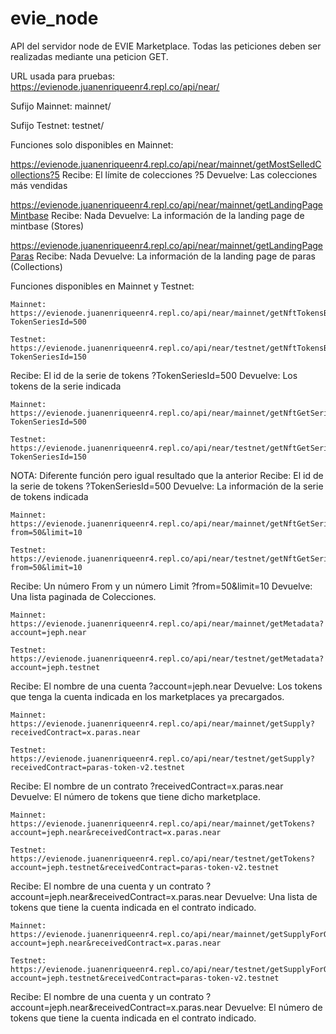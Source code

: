 # evie_node

API del servidor node de EVIE Marketplace.
Todas las peticiones deben ser realizadas mediante una peticion GET.

URL usada para pruebas:
https://evienode.juanenriqueenr4.repl.co/api/near/

Sufijo Mainnet:
mainnet/

Sufijo Testnet:
testnet/

Funciones solo disponibles en Mainnet:

https://evienode.juanenriqueenr4.repl.co/api/near/mainnet/getMostSelledCollections?5
Recibe: El límite de colecciones
?5
Devuelve: Las colecciones más vendidas

https://evienode.juanenriqueenr4.repl.co/api/near/mainnet/getLandingPageMintbase
Recibe: Nada
Devuelve: La información de la landing page de mintbase (Stores)

https://evienode.juanenriqueenr4.repl.co/api/near/mainnet/getLandingPageParas
Recibe: Nada
Devuelve: La información de la landing page de paras (Collections)

Funciones disponibles en Mainnet y Testnet:

```
Mainnet:
https://evienode.juanenriqueenr4.repl.co/api/near/mainnet/getNftTokensBySeries?TokenSeriesId=500
```
```
Testnet:
https://evienode.juanenriqueenr4.repl.co/api/near/testnet/getNftTokensBySeries?TokenSeriesId=150
```
Recibe: El id de la serie de tokens
?TokenSeriesId=500
Devuelve: Los tokens de la serie indicada

```
Mainnet:
https://evienode.juanenriqueenr4.repl.co/api/near/mainnet/getNftGetSeriesSingle?TokenSeriesId=500
```
```
Testnet:
https://evienode.juanenriqueenr4.repl.co/api/near/testnet/getNftGetSeriesSingle?TokenSeriesId=150
```
NOTA: Diferente función pero igual resultado que la anterior
Recibe: El id de la serie de tokens
?TokenSeriesId=500
Devuelve: La información de la serie de tokens indicada
    
```
Mainnet:
https://evienode.juanenriqueenr4.repl.co/api/near/mainnet/getNftGetSeries?from=50&limit=10
```
```
Testnet:
https://evienode.juanenriqueenr4.repl.co/api/near/testnet/getNftGetSeries?from=50&limit=10
```
Recibe: Un número From y un número Limit
?from=50&limit=10
Devuelve: Una lista paginada de Colecciones.
 
```
Mainnet:
https://evienode.juanenriqueenr4.repl.co/api/near/mainnet/getMetadata?account=jeph.near
```
```
Testnet:
https://evienode.juanenriqueenr4.repl.co/api/near/testnet/getMetadata?account=jeph.testnet
```
Recibe: El nombre de una cuenta
?account=jeph.near
Devuelve: Los tokens que tenga la cuenta indicada en los marketplaces ya precargados.

```
Mainnet:
https://evienode.juanenriqueenr4.repl.co/api/near/mainnet/getSupply?receivedContract=x.paras.near
```
```
Testnet:
https://evienode.juanenriqueenr4.repl.co/api/near/testnet/getSupply?receivedContract=paras-token-v2.testnet
```
Recibe: El nombre de un contrato
?receivedContract=x.paras.near
Devuelve: El número de tokens que tiene dicho marketplace.

```
Mainnet:
https://evienode.juanenriqueenr4.repl.co/api/near/mainnet/getTokens?account=jeph.near&receivedContract=x.paras.near
```
```
Testnet:
https://evienode.juanenriqueenr4.repl.co/api/near/testnet/getTokens?account=jeph.testnet&receivedContract=paras-token-v2.testnet
```
Recibe: El nombre de una cuenta y un contrato
?account=jeph.near&receivedContract=x.paras.near
Devuelve: Una lista de tokens que tiene la cuenta indicada en el contrato indicado.

```
Mainnet:
https://evienode.juanenriqueenr4.repl.co/api/near/mainnet/getSupplyForOwner?account=jeph.near&receivedContract=x.paras.near
```
```
Testnet:
https://evienode.juanenriqueenr4.repl.co/api/near/testnet/getSupplyForOwner?account=jeph.testnet&receivedContract=paras-token-v2.testnet
```
Recibe: El nombre de una cuenta y un contrato
?account=jeph.near&receivedContract=x.paras.near
Devuelve: El número de tokens que tiene la cuenta indicada en el contrato indicado.

```